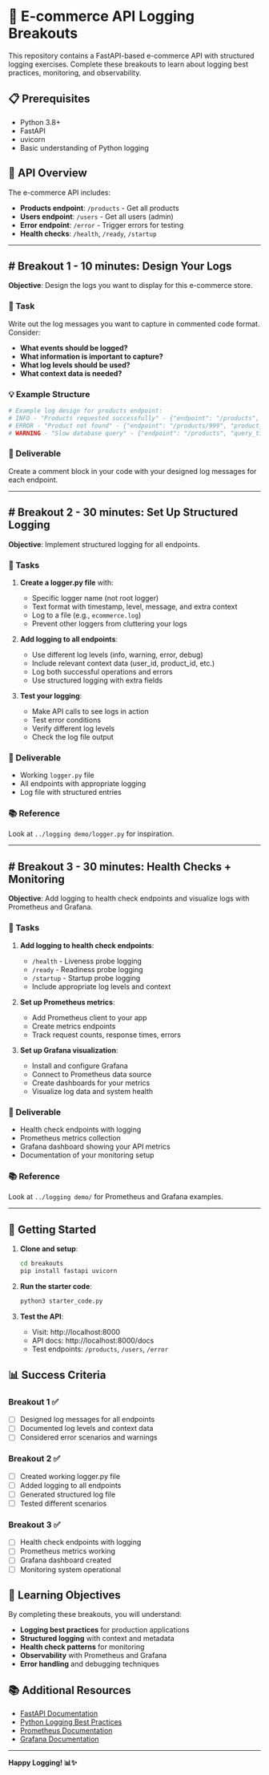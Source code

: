 # 🚀 E-commerce API Logging Breakouts

This repository contains a FastAPI-based e-commerce API with structured logging exercises. Complete these breakouts to learn about logging best practices, monitoring, and observability.

## 📋 Prerequisites

- Python 3.8+
- FastAPI
- uvicorn
- Basic understanding of Python logging

## 🏪 API Overview

The e-commerce API includes:

- **Products endpoint**: `/products` - Get all products
- **Users endpoint**: `/users` - Get all users (admin)
- **Error endpoint**: `/error` - Trigger errors for testing
- **Health checks**: `/health`, `/ready`, `/startup`

---

## # Breakout 1 - 10 minutes: Design Your Logs

**Objective**: Design the logs you want to display for this e-commerce store.

### 📝 Task

Write out the log messages you want to capture in commented code format. Consider:

- **What events should be logged?**
- **What information is important to capture?**
- **What log levels should be used?**
- **What context data is needed?**

### 💡 Example Structure

```python
# Example log design for products endpoint:
# INFO - "Products requested successfully" - {"endpoint": "/products", "count": 3, "response_time": 0.05}
# ERROR - "Product not found" - {"endpoint": "/products/999", "product_id": 999, "error": "not_found"}
# WARNING - "Slow database query" - {"endpoint": "/products", "query_time": 2.5, "threshold": 1.0}
```

### 🎯 Deliverable

Create a comment block in your code with your designed log messages for each endpoint.

---

## # Breakout 2 - 30 minutes: Set Up Structured Logging

**Objective**: Implement structured logging for all endpoints.

### 📝 Tasks

1. **Create a logger.py file** with:

   - Specific logger name (not root logger)
   - Text format with timestamp, level, message, and extra context
   - Log to a file (e.g., `ecommerce.log`)
   - Prevent other loggers from cluttering your logs

2. **Add logging to all endpoints**:

   - Use different log levels (info, warning, error, debug)
   - Include relevant context data (user_id, product_id, etc.)
   - Log both successful operations and errors
   - Use structured logging with extra fields

3. **Test your logging**:
   - Make API calls to see logs in action
   - Test error conditions
   - Verify different log levels
   - Check the log file output

### 🎯 Deliverable

- Working `logger.py` file
- All endpoints with appropriate logging
- Log file with structured entries

### 📚 Reference

Look at `../logging demo/logger.py` for inspiration.

---

## # Breakout 3 - 30 minutes: Health Checks + Monitoring

**Objective**: Add logging to health check endpoints and visualize logs with Prometheus and Grafana.

### 📝 Tasks

1. **Add logging to health check endpoints**:

   - `/health` - Liveness probe logging
   - `/ready` - Readiness probe logging
   - `/startup` - Startup probe logging
   - Include appropriate log levels and context

2. **Set up Prometheus metrics**:

   - Add Prometheus client to your app
   - Create metrics endpoints
   - Track request counts, response times, errors

3. **Set up Grafana visualization**:
   - Install and configure Grafana
   - Connect to Prometheus data source
   - Create dashboards for your metrics
   - Visualize log data and system health

### 🎯 Deliverable

- Health check endpoints with logging
- Prometheus metrics collection
- Grafana dashboard showing your API metrics
- Documentation of your monitoring setup

### 📚 Reference

Look at `../logging demo/` for Prometheus and Grafana examples.

---

## 🚀 Getting Started

1. **Clone and setup**:

   ```bash
   cd breakouts
   pip install fastapi uvicorn
   ```

2. **Run the starter code**:

   ```bash
   python3 starter_code.py
   ```

3. **Test the API**:
   - Visit: http://localhost:8000
   - API docs: http://localhost:8000/docs
   - Test endpoints: `/products`, `/users`, `/error`

## 📊 Success Criteria

### Breakout 1 ✅

- [ ] Designed log messages for all endpoints
- [ ] Documented log levels and context data
- [ ] Considered error scenarios and warnings

### Breakout 2 ✅

- [ ] Created working logger.py file
- [ ] Added logging to all endpoints
- [ ] Generated structured log file
- [ ] Tested different scenarios

### Breakout 3 ✅

- [ ] Health check endpoints with logging
- [ ] Prometheus metrics working
- [ ] Grafana dashboard created
- [ ] Monitoring system operational

## 🎯 Learning Objectives

By completing these breakouts, you will understand:

- **Logging best practices** for production applications
- **Structured logging** with context and metadata
- **Health check patterns** for monitoring
- **Observability** with Prometheus and Grafana
- **Error handling** and debugging techniques

## 📚 Additional Resources

- [FastAPI Documentation](https://fastapi.tiangolo.com/)
- [Python Logging Best Practices](https://docs.python.org/3/howto/logging.html)
- [Prometheus Documentation](https://prometheus.io/docs/)
- [Grafana Documentation](https://grafana.com/docs/)

---

**Happy Logging! 📊✨**
